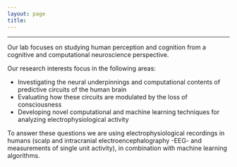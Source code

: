 ```yaml
---
layout: page
title: 
---
```



---

Our lab focuses on studying human perception and cognition from a cognitive and computational neuroscience perspective. 

Our research interests focus in the following areas:
* Investigating the neural underpinnings and computational contents of predictive circuits of the human brain
* Evaluating how these circuits are modulated by the loss of consciousness
* Developing novel computational and machine learning techniques for analyzing electrophysiological activity

To answer these questions we are using electrophysiological recordings in humans (scalp and intracranial electroencephalography -EEG- and measurements of single unit activity), in combination with machine learning algorithms.
